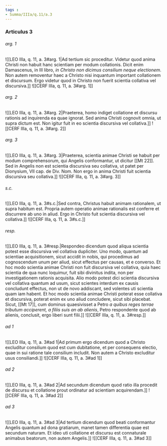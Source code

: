 ```yaml
---
tags : 
- Summa/IIIa/q.11/a.3
---
```


### Articulus 3

###### arg. 1
![[LEO IIIa, q. 11, a. 3#arg. 1|Ad tertium sic proceditur. Videtur quod anima Christi non habuit hanc scientiam per modum collationis. Dicit enim Damascenus, in III libro, *in Christo non dicimus consilium neque electionem*. Non autem removentur haec a Christo nisi inquantum important collationem et discursum. Ergo videtur quod in Christo non fuerit scientia collativa vel discursiva.]]
![[CERF IIIa, q. 11, a. 3#arg. 1]]

###### arg. 2
![[LEO IIIa, q. 11, a. 3#arg. 2|Praeterea, homo indiget collatione et discursu rationis ad inquirenda ea quae ignorat. Sed anima Christi cognovit omnia, ut supra dictum est. Non igitur fuit in eo scientia discursiva vel collativa.]]
![[CERF IIIa, q. 11, a. 3#arg. 2]]

###### arg. 3
![[LEO IIIa, q. 11, a. 3#arg. 3|Praeterea, scientia animae Christi se habuit per modum comprehensorum, qui Angelis conformantur, ut dicitur [[Mt 22]]. Sed in Angelis non est scientia discursiva seu collativa, ut patet per Dionysium, VII cap. de Div. Nom. Non ergo in anima Christi fuit scientia discursiva seu collativa.]]
![[CERF IIIa, q. 11, a. 3#arg. 3]]

###### s.c.
![[LEO IIIa, q. 11, a. 3#s.c.|Sed contra, Christus habuit animam rationalem, ut supra habitum est. Propria autem operatio animae rationalis est conferre et discurrere ab uno in aliud. Ergo in Christo fuit scientia discursiva vel collativa.]]
![[CERF IIIa, q. 11, a. 3#s.c.]]

###### resp.
![[LEO IIIa, q. 11, a. 3#resp.|Respondeo dicendum quod aliqua scientia potest esse discursiva vel collativa dupliciter. Uno modo, quantum ad scientiae acquisitionem, sicut accidit in nobis, qui procedimus ad cognoscendum unum per aliud, sicut effectus per causas, et e converso. Et hoc modo scientia animae Christi non fuit discursiva vel collativa, quia haec scientia de qua nunc loquimur, fuit sibi divinitus indita, non per investigationem rationis acquisita. Alio modo potest dici scientia discursiva vel collativa quantum ad usum, sicut scientes interdum ex causis concludunt effectus, non ut de novo addiscant, sed volentes uti scientia quam iam habent. Et hoc modo scientia animae Christi poterat esse collativa et discursiva, poterat enim ex uno aliud concludere, sicut sibi placebat. Sicut, [[Mt 17]], cum dominus quaesivisset a Petro *a quibus reges terrae tributum acciperent, a filiis suis an ab alienis*, Petro respondente quod ab alienis, conclusit, ergo liberi sunt filii.]]
![[CERF IIIa, q. 11, a. 3#resp.]]

###### ad 1
![[LEO IIIa, q. 11, a. 3#ad 1|Ad primum ergo dicendum quod a Christo excluditur consilium quod est cum dubitatione, et per consequens electio, quae in sui ratione tale consilium includit. Non autem a Christo excluditur usus consiliandi.]]
![[CERF IIIa, q. 11, a. 3#ad 1]]

###### ad 2
![[LEO IIIa, q. 11, a. 3#ad 2|Ad secundum dicendum quod ratio illa procedit de discursu et collatione prout ordinatur ad scientiam acquirendam.]]
![[CERF IIIa, q. 11, a. 3#ad 2]]

###### ad 3
![[LEO IIIa, q. 11, a. 3#ad 3|Ad tertium dicendum quod beati conformantur Angelis quantum ad dona gratiarum, manet tamen differentia quae est secundum naturam. Et ideo uti collatione et discursu est connaturale animabus beatorum, non autem Angelis.]]
![[CERF IIIa, q. 11, a. 3#ad 3]]

